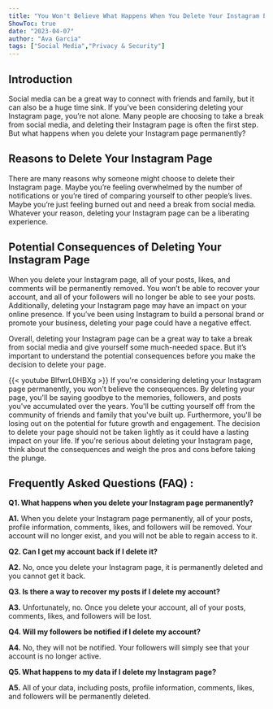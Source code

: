 ```yaml
---
title: "You Won't Believe What Happens When You Delete Your Instagram Page Permanently!"
ShowToc: true 
date: "2023-04-07"
author: "Ava Garcia" 
tags: ["Social Media","Privacy & Security"]
---
```

## Introduction
Social media can be a great way to connect with friends and family, but it can also be a huge time sink. If you’ve been considering deleting your Instagram page, you’re not alone. Many people are choosing to take a break from social media, and deleting their Instagram page is often the first step. But what happens when you delete your Instagram page permanently?

## Reasons to Delete Your Instagram Page
There are many reasons why someone might choose to delete their Instagram page. Maybe you’re feeling overwhelmed by the number of notifications or you’re tired of comparing yourself to other people’s lives. Maybe you’re just feeling burned out and need a break from social media. Whatever your reason, deleting your Instagram page can be a liberating experience.

## Potential Consequences of Deleting Your Instagram Page
When you delete your Instagram page, all of your posts, likes, and comments will be permanently removed. You won’t be able to recover your account, and all of your followers will no longer be able to see your posts. Additionally, deleting your Instagram page may have an impact on your online presence. If you’ve been using Instagram to build a personal brand or promote your business, deleting your page could have a negative effect.

Overall, deleting your Instagram page can be a great way to take a break from social media and give yourself some much-needed space. But it’s important to understand the potential consequences before you make the decision to delete your page.

{{< youtube BlfwrL0HBXg >}} 
If you're considering deleting your Instagram page permanently, you won't believe the consequences. By deleting your page, you'll be saying goodbye to the memories, followers, and posts you've accumulated over the years. You'll be cutting yourself off from the community of friends and family that you've built up. Furthermore, you'll be losing out on the potential for future growth and engagement. The decision to delete your page should not be taken lightly as it could have a lasting impact on your life. If you're serious about deleting your Instagram page, think about the consequences and weigh the pros and cons before taking the plunge.

## Frequently Asked Questions (FAQ) :
**Q1. What happens when you delete your Instagram page permanently?**

**A1.** When you delete your Instagram page permanently, all of your posts, profile information, comments, likes, and followers will be removed. Your account will no longer exist, and you will not be able to regain access to it.

**Q2. Can I get my account back if I delete it?**

**A2.** No, once you delete your Instagram page, it is permanently deleted and you cannot get it back.

**Q3. Is there a way to recover my posts if I delete my account?**

**A3.** Unfortunately, no. Once you delete your account, all of your posts, comments, likes, and followers will be lost.

**Q4. Will my followers be notified if I delete my account?**

**A4.** No, they will not be notified. Your followers will simply see that your account is no longer active.

**Q5. What happens to my data if I delete my Instagram page?**

**A5.** All of your data, including posts, profile information, comments, likes, and followers will be permanently deleted.


